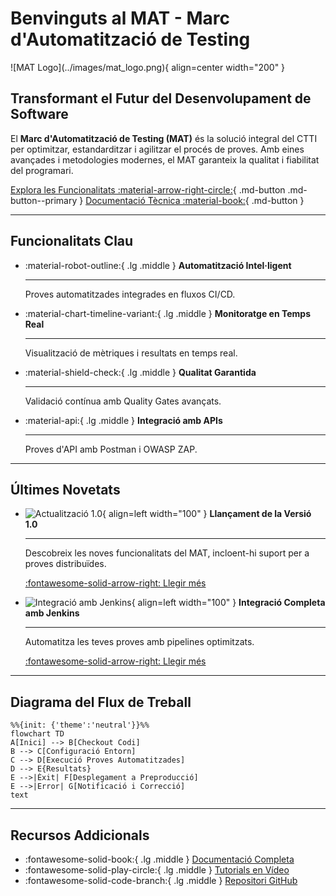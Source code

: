 # Benvinguts al MAT - Marc d'Automatització de Testing

<div class="hero" markdown>
![MAT Logo](../images/mat_logo.png){ align=center width="200" }

## Transformant el Futur del Desenvolupament de Software

El **Marc d'Automatització de Testing (MAT)** és la solució integral del CTTI per optimitzar, estandarditzar i agilitzar el procés de proves. Amb eines avançades i metodologies modernes, el MAT garanteix la qualitat i fiabilitat del programari.

[Explora les Funcionalitats :material-arrow-right-circle:](../features/overview.md){ .md-button .md-button--primary }
[Documentació Tècnica :material-book:](../docs/index.md){ .md-button }
</div>

---

## Funcionalitats Clau

<div class="grid cards" markdown>

-   :material-robot-outline:{ .lg .middle } __Automatització Intel·ligent__
    
    ---
    
    Proves automatitzades integrades en fluxos CI/CD.

-   :material-chart-timeline-variant:{ .lg .middle } __Monitoratge en Temps Real__
    
    ---
    
    Visualització de mètriques i resultats en temps real.

-   :material-shield-check:{ .lg .middle } __Qualitat Garantida__
    
    ---
    
    Validació contínua amb Quality Gates avançats.

-   :material-api:{ .lg .middle } __Integració amb APIs__
    
    ---
    
    Proves d'API amb Postman i OWASP ZAP.

</div>

---

## Últimes Novetats

<div class="grid cards" markdown>

-   ![Actualització 1.0](../images/update1.png){ align=left width="100" }
    **Llançament de la Versió 1.0**
    
    ---
    
    Descobreix les noves funcionalitats del MAT, incloent-hi suport per a proves distribuïdes.
    
    [:fontawesome-solid-arrow-right: Llegir més](../news/version1.md)

-   ![Integració amb Jenkins](../images/jenkins_integration.png){ align=left width="100" }
    **Integració Completa amb Jenkins**
    
    ---
    
    Automatitza les teves proves amb pipelines optimitzats.
    
    [:fontawesome-solid-arrow-right: Llegir més](../news/jenkins.md)

</div>

---

## Diagrama del Flux de Treball

```mermaid
%%{init: {'theme':'neutral'}}%%
flowchart TD
A[Inici] --> B[Checkout Codi]
B --> C[Configuració Entorn]
C --> D[Execució Proves Automatitzades]
D --> E{Resultats}
E -->|Èxit| F[Desplegament a Preproducció]
E -->|Error| G[Notificació i Correcció]
text
```

---

## Recursos Addicionals

<div class="grid cards" markdown>

-   :fontawesome-solid-book:{ .lg .middle } [Documentació Completa](../docs/index.md)
-   :fontawesome-solid-play-circle:{ .lg .middle } [Tutorials en Vídeo](../tutorials/index.md)
-   :fontawesome-solid-code-branch:{ .lg .middle } [Repositori GitHub](https://github.com/ctti-dev/mat)

</div>
